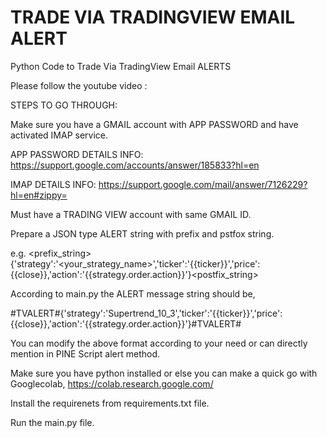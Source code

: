 # TRADE VIA TRADINGVIEW EMAIL ALERT
Python Code to Trade Via TradingView Email ALERTS

Please follow the youtube video : 

STEPS TO GO THROUGH:

Make sure you have a GMAIL account with APP PASSWORD and have activated IMAP service. 

APP PASSWORD  DETAILS INFO: https://support.google.com/accounts/answer/185833?hl=en

IMAP DETAILS INFO: https://support.google.com/mail/answer/7126229?hl=en#zippy=

Must have a TRADING VIEW account with same GMAIL ID.

Prepare a JSON type ALERT string with prefix and pstfox string.

e.g. <prefix_string>{'strategy':'<your_strategy_name>','ticker':'{{ticker}}','price':{{close}},'action':'{{strategy.order.action}}'}<postfix_string>

According to main.py the ALERT message string should be,

#TVALERT#{'strategy':'Supertrend_10_3','ticker':'{{ticker}}','price':{{close}},'action':'{{strategy.order.action}}'}#TVALERT#

You can modify the above format according to your need or can directly mention in PINE Script alert method. 

Make sure you have python installed or else you can make a quick go with Googlecolab, https://colab.research.google.com/

Install the requirenets from requirements.txt file.

Run the main.py file. 
